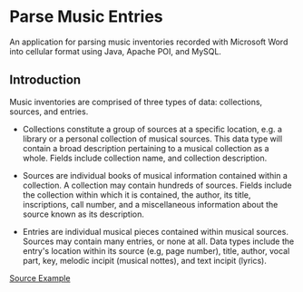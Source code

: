 Parse Music Entries
===================

An application for parsing music inventories recorded with Microsoft Word into cellular format using Java, Apache POI, and MySQL.

Introduction
------------

Music inventories are comprised of three types of data: collections, sources, and entries.

* Collections constitute a group of sources at a specific location, e.g. a library or a personal collection of musical sources. This data type 
will contain a broad description pertaining to a musical collection as a whole. Fields include collection name, and collection description.

* Sources are individual books of musical information contained within a collection. A collection may contain hundreds of sources. Fields include the collection
within which it is contained, the author, its title, inscriptions, call number, and a miscellaneous information about the source known as its description.

* Entries are individual musical pieces contained within musical sources. Sources may contain many entries, or none at all. Data types include the entry's location 
within its source (e.g, page number), title, author, vocal part, key, melodic incipit (musical nottes), and text incipit (lyrics).

[Source Example](docs/source-example.jpg)
